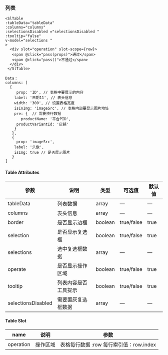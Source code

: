 ### **列表**

```vue
<SlTable 
:tableData="tableData" 
:columns="columns"
:selectionsDisabled ="selectionsDisabled "
:tooltip="false"
v-model="selections "
>
  <div slot="operation" slot-scope={row}>
   <span @click="pass(props)">通过</span>
   <span @click="pass()">不通过</span>
  </div>
 </SlTable>
 
Data：
columns: [
  {
     prop: 'ID', // 表格中要展示的内容
    label: '日期11', // 表头信息
    width: '300', // 设置表格宽度
    isInImg: 'imageSrc', // 表格内部要显示图片地址
    pre: {  // 需要换行数据
       productName: '平台PID',
     productVariantId: '店铺'
    }
   },
   {
     prop: 'imageSrc',
    label: '头像',
    isImg: true // 是否展示图片
   }
]

```



#### Table Attributes

| 参数               | 说明                 | 类型    | 可选值     | 默认值 |
| ------------------ | -------------------- | ------- | ---------- | ------ |
| tableData          | 列表数据             | array   | —          | —      |
| columns            | 表头信息             | array   | —          | —      |
| border             | 是否显示边框         | boolean | true/false | true   |
| selection          | 是否显示复选框       | boolean | true/false | true   |
| selections         | 选中复选框数据       | array   | —          | —      |
| operate            | 是否显示操作区域     | boolean | true/false | true   |
| tooltip            | 列表内容是否工具提示 | boolean | true/false | true   |
| selectionsDisabled | 需要置灰复选框数据   | array   | —          | —      |



####   Table Slot

| name      | 说明     | 参数                                      |
| --------- | -------- | ----------------------------------------- |
| operation | 操作区域 | 表格每行数据 :row   每行索引值：row.index |


